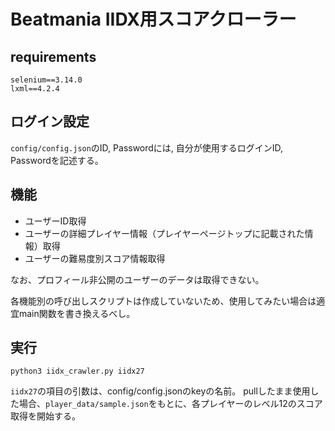 # Beatmania IIDX用スコアクローラー
## requirements
```
selenium==3.14.0
lxml==4.2.4
```

## ログイン設定
`config/config.json`のID, Passwordには, 自分が使用するログインID, Passwordを記述する。

## 機能
- ユーザーID取得
- ユーザーの詳細プレイヤー情報（プレイヤーページトップに記載された情報）取得
- ユーザーの難易度別スコア情報取得

なお、プロフィール非公開のユーザーのデータは取得できない。

各機能別の呼び出しスクリプトは作成していないため、使用してみたい場合は適宜main関数を書き換えるべし。

## 実行
```
python3 iidx_crawler.py iidx27
```
`iidx27`の項目の引数は、config/config.jsonのkeyの名前。
pullしたまま使用した場合、`player_data/sample.json`をもとに、各プレイヤーのレベル12のスコア取得を開始する。
